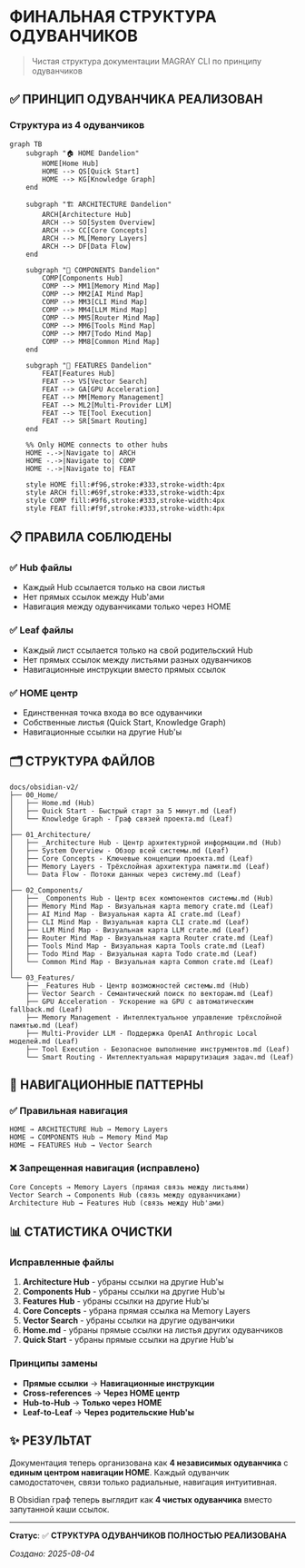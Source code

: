 # ФИНАЛЬНАЯ СТРУКТУРА ОДУВАНЧИКОВ

> Чистая структура документации MAGRAY CLI по принципу одуванчиков

## ✅ ПРИНЦИП ОДУВАНЧИКА РЕАЛИЗОВАН

### Структура из 4 одуванчиков

```mermaid
graph TB
    subgraph "🏠 HOME Dandelion"
        HOME[Home Hub]
        HOME --> QS[Quick Start]
        HOME --> KG[Knowledge Graph]
    end
    
    subgraph "🏗️ ARCHITECTURE Dandelion"
        ARCH[Architecture Hub]
        ARCH --> SO[System Overview]
        ARCH --> CC[Core Concepts]
        ARCH --> ML[Memory Layers]
        ARCH --> DF[Data Flow]
    end
    
    subgraph "🧩 COMPONENTS Dandelion"
        COMP[Components Hub]
        COMP --> MM1[Memory Mind Map]
        COMP --> MM2[AI Mind Map]
        COMP --> MM3[CLI Mind Map]
        COMP --> MM4[LLM Mind Map]
        COMP --> MM5[Router Mind Map]
        COMP --> MM6[Tools Mind Map]
        COMP --> MM7[Todo Mind Map]
        COMP --> MM8[Common Mind Map]
    end
    
    subgraph "🚀 FEATURES Dandelion"
        FEAT[Features Hub]
        FEAT --> VS[Vector Search]
        FEAT --> GA[GPU Acceleration]
        FEAT --> MM[Memory Management]
        FEAT --> ML2[Multi-Provider LLM]
        FEAT --> TE[Tool Execution]
        FEAT --> SR[Smart Routing]
    end
    
    %% Only HOME connects to other hubs
    HOME -.->|Navigate to| ARCH
    HOME -.->|Navigate to| COMP
    HOME -.->|Navigate to| FEAT
    
    style HOME fill:#f96,stroke:#333,stroke-width:4px
    style ARCH fill:#69f,stroke:#333,stroke-width:4px
    style COMP fill:#9f6,stroke:#333,stroke-width:4px
    style FEAT fill:#f9f,stroke:#333,stroke-width:4px
```

## 📋 ПРАВИЛА СОБЛЮДЕНЫ

### ✅ Hub файлы
- Каждый Hub ссылается только на свои листья
- Нет прямых ссылок между Hub'ами
- Навигация между одуванчиками только через HOME

### ✅ Leaf файлы  
- Каждый лист ссылается только на свой родительский Hub
- Нет прямых ссылок между листьями разных одуванчиков
- Навигационные инструкции вместо прямых ссылок

### ✅ HOME центр
- Единственная точка входа во все одуванчики
- Собственные листья (Quick Start, Knowledge Graph)
- Навигационные ссылки на другие Hub'ы

## 🗂️ СТРУКТУРА ФАЙЛОВ

```
docs/obsidian-v2/
├── 00_Home/
│   ├── Home.md (Hub)
│   ├── Quick Start - Быстрый старт за 5 минут.md (Leaf)
│   └── Knowledge Graph - Граф связей проекта.md (Leaf)
│
├── 01_Architecture/
│   ├── _Architecture Hub - Центр архитектурной информации.md (Hub)
│   ├── System Overview - Обзор всей системы.md (Leaf)
│   ├── Core Concepts - Ключевые концепции проекта.md (Leaf)
│   ├── Memory Layers - Трёхслойная архитектура памяти.md (Leaf)
│   └── Data Flow - Потоки данных через систему.md (Leaf)
│
├── 02_Components/
│   ├── _Components Hub - Центр всех компонентов системы.md (Hub)
│   ├── Memory Mind Map - Визуальная карта memory crate.md (Leaf)
│   ├── AI Mind Map - Визуальная карта AI crate.md (Leaf)
│   ├── CLI Mind Map - Визуальная карта CLI crate.md (Leaf)
│   ├── LLM Mind Map - Визуальная карта LLM crate.md (Leaf)
│   ├── Router Mind Map - Визуальная карта Router crate.md (Leaf)
│   ├── Tools Mind Map - Визуальная карта Tools crate.md (Leaf)
│   ├── Todo Mind Map - Визуальная карта Todo crate.md (Leaf)
│   └── Common Mind Map - Визуальная карта Common crate.md (Leaf)
│
└── 03_Features/
    ├── _Features Hub - Центр возможностей системы.md (Hub)
    ├── Vector Search - Семантический поиск по векторам.md (Leaf)
    ├── GPU Acceleration - Ускорение на GPU с автоматическим fallback.md (Leaf)
    ├── Memory Management - Интеллектуальное управление трёхслойной памятью.md (Leaf)
    ├── Multi-Provider LLM - Поддержка OpenAI Anthropic Local моделей.md (Leaf)
    ├── Tool Execution - Безопасное выполнение инструментов.md (Leaf)
    └── Smart Routing - Интеллектуальная маршрутизация задач.md (Leaf)
```

## 🎯 НАВИГАЦИОННЫЕ ПАТТЕРНЫ

### ✅ Правильная навигация
```
HOME → ARCHITECTURE Hub → Memory Layers
HOME → COMPONENTS Hub → Memory Mind Map  
HOME → FEATURES Hub → Vector Search
```

### ❌ Запрещенная навигация (исправлено)
```
Core Concepts → Memory Layers (прямая связь между листьями)
Vector Search → Components Hub (связь между одуванчиками)
Architecture Hub → Features Hub (связь между Hub'ами)
```

## 📊 СТАТИСТИКА ОЧИСТКИ

### Исправленные файлы
1. **Architecture Hub** - убраны ссылки на другие Hub'ы
2. **Components Hub** - убраны ссылки на другие Hub'ы  
3. **Features Hub** - убраны ссылки на другие Hub'ы
4. **Core Concepts** - убрана прямая ссылка на Memory Layers
5. **Vector Search** - убраны ссылки на другие одуванчики
6. **Home.md** - убраны прямые ссылки на листья других одуванчиков
7. **Quick Start** - убраны прямые ссылки на другие Hub'ы

### Принципы замены
- **Прямые ссылки** → **Навигационные инструкции**
- **Cross-references** → **Через HOME центр**
- **Hub-to-Hub** → **Только через HOME**
- **Leaf-to-Leaf** → **Через родительские Hub'ы**

## ✨ РЕЗУЛЬТАТ

Документация теперь организована как **4 независимых одуванчика** с **единым центром навигации HOME**. Каждый одуванчик самодостаточен, связи только радиальные, навигация интуитивная.

В Obsidian граф теперь выглядит как **4 чистых одуванчика** вместо запутанной каши ссылок.

---

**Статус**: ✅ **СТРУКТУРА ОДУВАНЧИКОВ ПОЛНОСТЬЮ РЕАЛИЗОВАНА**

*Создано: 2025-08-04*